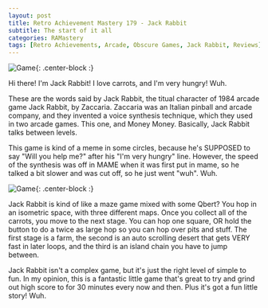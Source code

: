 ```yaml
---
layout: post
title: Retro Achievement Mastery 179 - Jack Rabbit
subtitle: The start of it all
categories: RAMastery
tags: [Retro Achievements, Arcade, Obscure Games, Jack Rabbit, Reviews]
---
```



![Game](https://imgur.com/i8xA4Rc.png){: .center-block :}

Hi there! I'm Jack Rabbit! I love carrots, and I'm very hungry! Wuh.

These are the words said by Jack Rabbit, the titual character of 1984 arcade game Jack Rabbit, by Zaccaria. Zaccaria was an Italian pinball and arcade company, and they invented a voice synthesis technique, which they used in two arcade games. This one, and Money Money. Basically, Jack Rabbit talks between levels.

This game is kind of a meme in some circles, because he's SUPPOSED to say "Will you help me?" after his "I'm very hungry" line. However, the speed of the synthesis was off in MAME when it was first put in mame, so he talked a bit slower and was cut off, so he just went "wuh". Wuh.

![Game](https://imgur.com/7DlHEOy.png){: .center-block :}

Jack Rabbit is kind of like a maze game mixed with some Qbert? You hop in an isometric space, with three different maps. Once you collect all of the carrots, you move to the next stage. You can hop one square, OR hold the button to do a twice as large hop so you can hop over pits and stuff. The first stage is a farm, the second is an auto scrolling desert that gets VERY fast in later loops, and the third is an island chain you have to jump between.

Jack Rabbit isn't a complex game, but it's just the right level of simple to fun. In my opinion, this is a fantastic little game that's great to try and grind out high score to for 30 minutes every now and then. Plus it's got a fun little story! Wuh.